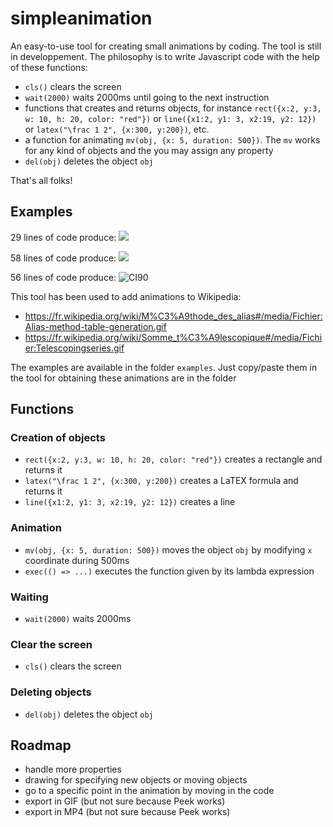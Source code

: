 # simpleanimation

An easy-to-use tool for creating small animations by coding. The tool is still in developpement. The philosophy is to write Javascript code with the help of these functions:
- `cls()` clears the screen
- `wait(2000)` waits 2000ms until going to the next instruction
- functions that creates and returns objects, for instance `rect({x:2, y:3, w: 10, h: 20, color: "red"})` or `line({x1:2, y1: 3, x2:19, y2: 12})` or `latex("\frac 1 2", {x:300, y:200})`, etc.
- a function for animating `mv(obj, {x: 5, duration: 500})`. The `mv` works for any kind of objects and the you may assign any property
- `del(obj)` deletes the object `obj`

That's all folks!

## Examples

29 lines of code produce:
<img src="https://upload.wikimedia.org/wikipedia/commons/2/21/Telescopingseries.gif"></img>

58 lines of code produce:
<img src="https://upload.wikimedia.org/wikipedia/commons/d/d7/Alias-method-table-generation.gif"></img>

56 lines of code produce:
![CI90](https://github.com/francoisschwarzentruber/simpleanimation/assets/43071857/51b3d3ee-699e-4f86-a4cd-24a71fe8a47b)

This tool has been used to add animations to Wikipedia:

- https://fr.wikipedia.org/wiki/M%C3%A9thode_des_alias#/media/Fichier:Alias-method-table-generation.gif
- https://fr.wikipedia.org/wiki/Somme_t%C3%A9lescopique#/media/Fichier:Telescopingseries.gif

The examples are available in the folder  `examples`. Just copy/paste them in the tool for obtaining these animations are in the folder


## Functions 

### Creation of objects

- `rect({x:2, y:3, w: 10, h: 20, color: "red"})` creates a rectangle and returns it
- `latex("\frac 1 2", {x:300, y:200})` creates a LaTEX formula and returns it
- `line({x1:2, y1: 3, x2:19, y2: 12})` creates a line

### Animation

- `mv(obj, {x: 5, duration: 500})` moves the object `obj` by modifying `x` coordinate during 500ms
- `exec(() => ...)` executes the function given by its lambda expression

### Waiting
- `wait(2000)` waits 2000ms

### Clear the screen

- `cls()` clears the screen

### Deleting objects
- `del(obj)` deletes the object `obj`


## Roadmap
- handle more properties
- drawing for specifying new objects or moving objects
- go to a specific point in the animation by moving in the code
- export in GIF (but not sure because Peek works)
- export in MP4 (but not sure because Peek works)

